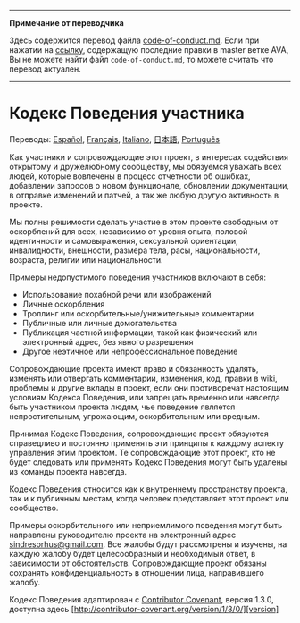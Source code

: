 ___
**Примечание от переводчика**

Здесь содержится перевод файла [code-of-conduct.md](https://github.com/avajs/ava/blob/main/.github/CODE_OF_CONDUCT.md). Если при нажатии на [ссылку](https://github.com/avajs/ava/compare/4111f9483f2ff6a158b603735a712eee3ab074c4...main#diff-d3030a18b089fdb1fbfabf6e75e4aef0), содержащую последние правки в master ветке AVA, Вы не можете найти файл `code-of-conduct.md`, то можете считать что перевод актуален.
___
# Кодекс Поведения участника

Переводы: [Español](https://github.com/avajs/ava-docs/blob/main/es_ES/code-of-conduct.md), [Français](https://github.com/avajs/ava-docs/blob/main/fr_FR/code-of-conduct.md), [Italiano](https://github.com/avajs/ava-docs/blob/main/it_IT/code-of-conduct.md), [日本語](https://github.com/avajs/ava-docs/blob/main/ja_JP/code-of-conduct.md), [Português](https://github.com/avajs/ava-docs/blob/main/pt_BR/code-of-conduct.md)

Как участники и сопровождающие этот проект, в интересах содействия
открытому и дружелюбному сообществу, мы обязуемся уважать всех людей, которые
вовлечены в процесс отчетности об ошибках, добавлении запросов о новом функционале,
обновлении документации, в отправке изменений и патчей, а так же любую другую активность в проекте.

Мы полны решимости сделать участие в этом проекте свободным от
оскорблений для всех, независимо от уровня опыта, половой
идентичности и самовыражения, сексуальной ориентации, инвалидности, внешности,
размера тела, расы, национальности, возраста, религии или национальности.

Примеры недопустимого поведения участников включают в себя:

* Использование похабной речи или изображений
* Личные оскорбления
* Троллинг или оскорбительные/унижительные комментарии
* Публичные или личные домогательства
* Публикация частной информации, такой как физический или
  электронный адрес, без явного разрешения
* Другое неэтичное или непрофессиональное поведение

Сопровождающие проекта имеют право и обязанность удалять, изменять или
отвергать комментарии, изменения, код, правки в wiki, проблемы и
другие вклады в проект, если они противоречат настоящим условиям Кодекса Поведения,
или запрещать временно или навсегда быть участником проекта людям, чье
поведение является непростительным, угрожающим, оскорбительным или вредным.

Принимая Кодекс Поведения, сопровождающие проект обязуются справедливо
и постоянно применять эти принципы к каждому аспекту управления этим проектом.
Те сопровождающие этот проект, кто не будет следовать или применять
Кодекс Поведения могут быть удалены из команды проекта навсегда.

Кодекс Поведения относится как к внутреннему пространству проекта, так и к
публичным местам, когда человек представляет этот проект или сообщество.

Примеры оскорбительного или неприемлимого поведения могут быть направлены
руководителю проекта на электронный адрес sindresorhus@gmail.com. Все
жалобы будут рассмотрены и изучены, на каждую жалобу будет целесообразный
и необходимый ответ, в зависимости от обстоятельств. Сопровождающие проект
обязаны сохранять конфиденциальность в отношении лица, направившего жалобу.

Кодекс Поведения адаптирован с [Contributor Covenant][homepage],
версия 1.3.0, доступна здесь
[http://contributor-covenant.org/version/1/3/0/][version]

[homepage]: http://contributor-covenant.org
[version]: http://contributor-covenant.org/version/1/3/0/
